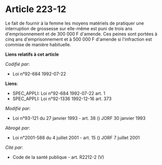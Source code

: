 # Article 223-12

Le fait de fournir à la femme les moyens matériels de pratiquer une interruption de grossesse sur elle-même est puni de trois
ans d'emprisonnement et de 300 000 F d'amende. Ces peines sont portées à cinq ans d'emprisonnement et à 500 000 F d'amende si
l'infraction est commise de manière habituelle.

**Liens relatifs à cet article**

_Codifié par_:

  - Loi n°92-684 1992-07-22

**Liens**:

  - SPEC_APPLI: Loi n°92-684 1992-07-22 art. 1
  - SPEC_APPLI: Loi n°92-1336 1992-12-16 art. 373

_Modifié par_:

  - Loi n°93-121 du 27 janvier 1993 - art. 38 () JORF 30 janvier 1993

_Abrogé par_:

  - Loi n°2001-588 du 4 juillet 2001 - art. 15 () JORF 7 juillet 2001

_Cité par_:

  - Code de la santé publique - art. R2212-2 (V)
